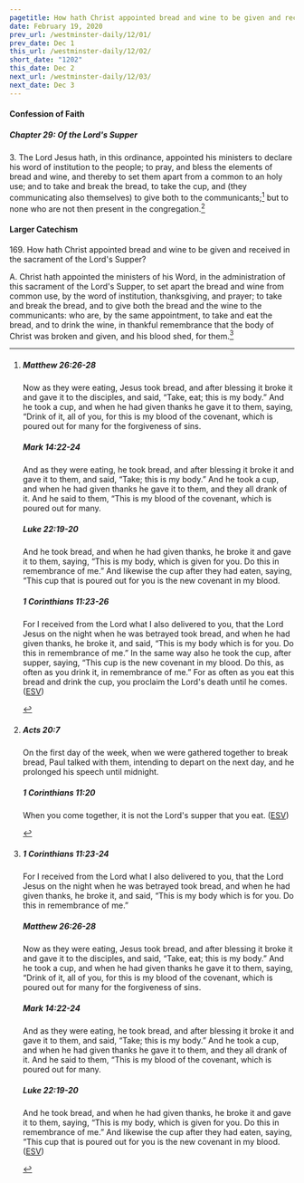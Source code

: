 ```yaml
---
pagetitle: How hath Christ appointed bread and wine to be given and received?
date: February 19, 2020
prev_url: /westminster-daily/12/01/
prev_date: Dec 1
this_url: /westminster-daily/12/02/
short_date: "1202"
this_date: Dec 2
next_url: /westminster-daily/12/03/
next_date: Dec 3
---
```


#### Confession of Faith

##### Chapter 29: Of the Lord's Supper

<span class="q">3.</span> The Lord Jesus hath, in this ordinance, appointed his ministers to declare his word of institution to the people; to pray, and bless the elements of bread and wine, and thereby to set them apart from a common to an holy use; and to take and break the bread, to take the cup, and (they communicating also themselves) to give both to the communicants;[^fnref:wcf1] but to none who are not then present in the congregation.[^fnref:wcf2]

[^fnref:wcf1]: <div class="esv"><h5>Matthew 26:26-28</h5> <div class="esv-text"> <p id="p40026026.06-1">Now as they were eating, Jesus took bread, and after blessing it broke it and gave it to the disciples, and said, <span class="woc">&#8220;Take, eat; this is my body.&#8221;</span> And he took a cup, and when he had given thanks he gave it to them, saying, <span class="woc">&#8220;Drink of it, all of you,</span> <span class="woc">for this is my blood of the covenant, which is poured out for many for the forgiveness of sins.</span></p> </div><h5>Mark 14:22-24</h5> <div class="esv-text"> <p id="p41014022.06-2">And as they were eating, he took bread, and after blessing it broke it and gave it to them, and said, <span class="woc">&#8220;Take; this is my body.&#8221;</span> And he took a cup, and when he had given thanks he gave it to them, and they all drank of it. And he said to them, <span class="woc">&#8220;This is my blood of the covenant, which is poured out for many.</span></p> </div><h5>Luke 22:19-20</h5> <div class="esv-text"><p id="p42022019.01-3">And he took bread, and when he had given thanks, he broke it and gave it to them, saying, <span class="woc">&#8220;This is my body, which is given for you. Do this in remembrance of me.&#8221;</span> And likewise the cup after they had eaten, saying, <span class="woc">&#8220;This cup that is poured out for you is the new covenant in my blood.</span></p> </div><h5>1 Corinthians 11:23-26</h5> <div class="esv-text"><p id="p46011023.01-4">For I received from the Lord what I also delivered to you, that the Lord Jesus on the night when he was betrayed took bread, and when he had given thanks, he broke it, and said, <span class="woc">&#8220;This is my body which is for you. Do this in remembrance of me.&#8221;</span> In the same way also he took the cup, after supper, saying, <span class="woc">&#8220;This cup is the new covenant in my blood. Do this, as often as you drink it, in remembrance of me.&#8221;</span> For as often as you eat this bread and drink the cup, you proclaim the Lord's death until he comes.  (<a href="http://www.esv.org" class="copyright">ESV</a>)</p> </div> </div>

[^fnref:wcf2]: <div class="esv"><h5>Acts 20:7</h5> <div class="esv-text"> <p id="p44020007.06-1">On the first day of the week, when we were gathered together to break bread, Paul talked with them, intending to depart on the next day, and he prolonged his speech until midnight.</p> </div><h5>1 Corinthians 11:20</h5> <div class="esv-text"><p id="p46011020.01-2">When you come together, it is not the Lord's supper that you eat.  (<a href="http://www.esv.org" class="copyright">ESV</a>)</p> </div> </div>


#### Larger Catechism

<span class="q">169.</span> How hath Christ appointed bread and wine to be given and received in the sacrament of the Lord's Supper?

<span class="q">A.</span> Christ hath appointed the ministers of his Word, in the administration of this sacrament of the Lord's Supper, to set apart the bread and wine from common use, by the word of institution, thanksgiving, and prayer; to take and break the bread, and to give both the bread and the wine to the communicants: who are, by the same appointment, to take and eat the bread, and to drink the wine, in thankful remembrance that the body of Christ was broken and given, and his blood shed, for them.[^fnref:wlc1]


[^fnref:wlc1]: <div class="esv"><h5>1 Corinthians 11:23-24</h5> <div class="esv-text"><p id="p46011023.01-1">For I received from the Lord what I also delivered to you, that the Lord Jesus on the night when he was betrayed took bread, and when he had given thanks, he broke it, and said, <span class="woc">&#8220;This is my body which is for you. Do this in remembrance of me.&#8221;</span></p> </div><h5>Matthew 26:26-28</h5> <div class="esv-text"> <p id="p40026026.06-2">Now as they were eating, Jesus took bread, and after blessing it broke it and gave it to the disciples, and said, <span class="woc">&#8220;Take, eat; this is my body.&#8221;</span> And he took a cup, and when he had given thanks he gave it to them, saying, <span class="woc">&#8220;Drink of it, all of you,</span> <span class="woc">for this is my blood of the covenant, which is poured out for many for the forgiveness of sins.</span></p> </div><h5>Mark 14:22-24</h5> <div class="esv-text"> <p id="p41014022.06-3">And as they were eating, he took bread, and after blessing it broke it and gave it to them, and said, <span class="woc">&#8220;Take; this is my body.&#8221;</span> And he took a cup, and when he had given thanks he gave it to them, and they all drank of it. And he said to them, <span class="woc">&#8220;This is my blood of the covenant, which is poured out for many.</span></p> </div><h5>Luke 22:19-20</h5> <div class="esv-text"><p id="p42022019.01-4">And he took bread, and when he had given thanks, he broke it and gave it to them, saying, <span class="woc">&#8220;This is my body, which is given for you. Do this in remembrance of me.&#8221;</span> And likewise the cup after they had eaten, saying, <span class="woc">&#8220;This cup that is poured out for you is the new covenant in my blood.</span>  (<a href="http://www.esv.org" class="copyright">ESV</a>)</p> </div> </div>

